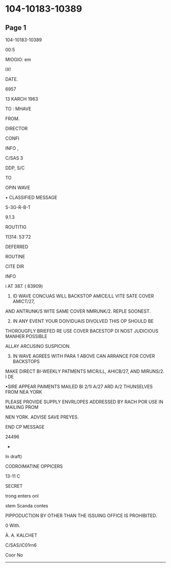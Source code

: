 # 104-10183-10389

## Page 1

104-10183-10389

00:5

MIOGIO: em

IX!

DATE.

6957

13 KARCH 1963

TO : MHAVE

FROM.

DIRECTOR

CONFI

INFO ,

C/SAS 3

DDP, S/C

TO

OPIN WAVE

• CLASSIFIED MESSAGE

S-3G-R-B-T

9.1.3

ROUTITIG

11314: 53'72

DEFERRED

ROUTINE

CITE DIR

INFO

i AT 387. ( 83909)

1. ID WAVE CONCUAS WILL BACKSTOP AMICE/LL VITE SATE COVER AMICT/27,

AND ANTRUNK/S WITE SAME COVER NMRUNK/2. REPLE SOONEST.

2. IN ANY EVENT YOUR DOIVIDUAIS DIVOLVED THIS OP SHOULD BE

THOROUGFLY BRIEFED RE USE COVER BACESTOP DI NOST JUDICIOUS MANHER POSSIBLE

ALLAY ARCUSINO SUSPICION.

3. IN WAVE AGREES WITH PARA 1 ABOVE CAN ARRANCE FOR COVER BACKSTOPS

MAKE DIRECT BI-WEEKLY PATMENTS MICR/LL, AHICB/27, AND MIRUNS/2. I DE

•SIRE APPEAR PAIMENTS MAILED BI 2/1I A/27 ARD A/2 THUNSELVES FROM NEA YORK

PLEASE PROVIDE SUPPLY ENVRLOPES ADDRESSED BY RACH POR USE IN MAILING PROM

NEN YORK. ADVISE SAVE PREYES.

END CP MESSAGE

24496

-

In draft)

CODROIMATINE OPPICERS

13-11 C

SECRET

trong enters onl

stem Scanda contes

PIPPODUCTION BY OTHER THAN THE ISSUING OFFICE IS PROHIBITED.

0 With.

À. A. KALCHET

C/SAS/iC01rn6

Coor No

---

